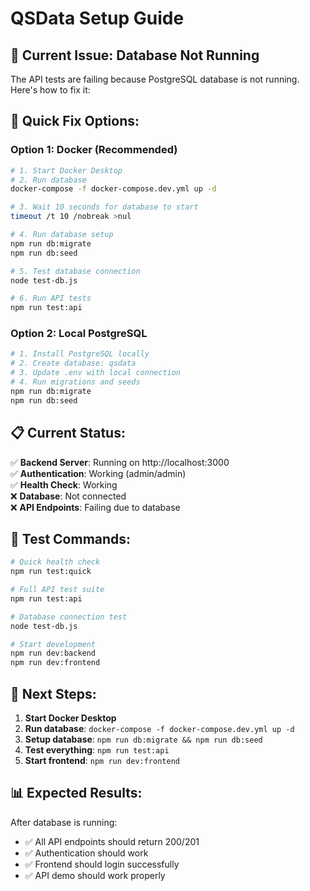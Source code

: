 # QSData Setup Guide

## 🚨 Current Issue: Database Not Running

The API tests are failing because PostgreSQL database is not running. Here's how to fix it:

## 🔧 Quick Fix Options:

### Option 1: Docker (Recommended)

```bash
# 1. Start Docker Desktop
# 2. Run database
docker-compose -f docker-compose.dev.yml up -d

# 3. Wait 10 seconds for database to start
timeout /t 10 /nobreak >nul

# 4. Run database setup
npm run db:migrate
npm run db:seed

# 5. Test database connection
node test-db.js

# 6. Run API tests
npm run test:api
```

### Option 2: Local PostgreSQL

```bash
# 1. Install PostgreSQL locally
# 2. Create database: qsdata
# 3. Update .env with local connection
# 4. Run migrations and seeds
npm run db:migrate
npm run db:seed
```

## 📋 Current Status:

✅ **Backend Server**: Running on http://localhost:3000  
✅ **Authentication**: Working (admin/admin)  
✅ **Health Check**: Working  
❌ **Database**: Not connected  
❌ **API Endpoints**: Failing due to database

## 🧪 Test Commands:

```bash
# Quick health check
npm run test:quick

# Full API test suite
npm run test:api

# Database connection test
node test-db.js

# Start development
npm run dev:backend
npm run dev:frontend
```

## 🎯 Next Steps:

1. **Start Docker Desktop**
2. **Run database**: `docker-compose -f docker-compose.dev.yml up -d`
3. **Setup database**: `npm run db:migrate && npm run db:seed`
4. **Test everything**: `npm run test:api`
5. **Start frontend**: `npm run dev:frontend`

## 📊 Expected Results:

After database is running:

- ✅ All API endpoints should return 200/201
- ✅ Authentication should work
- ✅ Frontend should login successfully
- ✅ API demo should work properly
